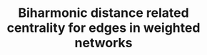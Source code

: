 ---
title: "Biharmonic distance related centrality for edges in weighted networks"
collection: publications
permalink: /publication/Biharmonic distance related centrality for edges in weighted networks
venue: 'IJCAI-ECAI-2018'
authors: 'Yuhao Yi, Liren Shan, Huan Li, Zhongzhi Zhang'
---